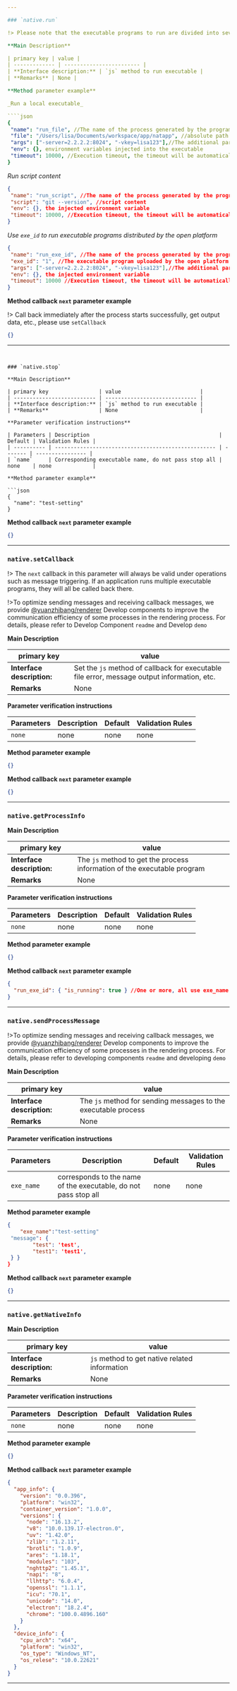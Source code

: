 ```yaml
---

### `native.run`

!> Please note that the executable programs to run are divided into several categories, 1. Running local executable files (such as local exe); 2. Local js files, the client will run the program through spawn in `node child_process` according to the js suffix , a new `node v8 engine` will be created for details, please refer to the official node documentation <a href="https://nodejs.org/api/child_process.html" target="_blank">Click</a>;3. Executable programs uploaded on the open platform are distributed by Ape's Stick, and automatically downloaded and executed using exe_id; 4. The developed Ape's Stick extension will be downloaded and executed through Ape's Stick distribution. For details, please refer to Expansion Development; 5. Script content

**Main Description**

| primary key | value |
| ------------- | ------------------------ |
| **Interface description:** | `js` method to run executable |
| **Remarks** | None |

**Method parameter example**

_Run a local executable_

````json
{
 "name": "run_file", //The name of the process generated by the program, duplicates will not be executed, please use different names for different programs
 "file": "/Users/lisa/Documents/workspace/app/natapp", //absolute path of local executable program
 "args": ["-server=2.2.2.2:8024", "-vkey=lisa123"],//The additional parameters of the executable program
 "env": {}, environment variables injected into the executable
 "timeout": 10000, //Execution timeout, the timeout will be automatically closed, if it is not passed or 0 process does not stop, it will continue to execute
}
````

_Run script content_

````json
{
 "name": "run_script", //The name of the process generated by the program, duplicates will not be executed, please use different names for different programs
 "script": "git --version", //script content
 "env": {}, the injected environment variable
 "timeout": 10000, //Execution timeout, the timeout will be automatically closed, if it is not passed or 0 process does not stop, it will continue to execute
}
````

_Use `exe_id` to run executable programs distributed by the open platform_

````json
{
 "name": "run_exe_id", //The name of the process generated by the program, duplicates will not be executed, please use different names for different programs
 "exe_id": "1", //The executable program uploaded by the open platform `id`
 "args": ["-server=2.2.2.2:8024", "-vkey=lisa123"],//The additional parameters of the executable program
 "env": {}, the injected environment variable
 "timeout": 10000 //Execution timeout, the timeout will be automatically closed, if it is not passed or 0 process does not stop, it will continue to execute
}
````

**Method callback `next` parameter example**

!> Call back immediately after the process starts successfully, get output data, etc., please use `setCallback`

````json
{}
````

---
```


### `native.stop`

**Main Description**

| primary key                | value                         |
| -------------------------- | ----------------------------- |
| **Interface description:** | `js` method to run executable |
| **Remarks**                | None                          |

**Parameter verification instructions**

| Parameters | Description                                         | Default | Validation Rules |
| ---------- | --------------------------------------------------- | ------- | ---------------- |
| `name`     | Corresponding executable name, do not pass stop all | none    | none             |

**Method parameter example**

```json
{
  "name": "test-setting"
}
```

**Method callback `next` parameter example**

```json
{}
```

---

### `native.setCallback`

!> The `next` callback in this parameter will always be valid under operations such as message triggering. If an application runs multiple executable programs, they will all be called back there.

!>To optimize sending messages and receiving callback messages, we provide <a href="https://www.npmjs.com/package/@yuanzhibang/renderer" target="_blank">@yuanzhibang/renderer</a> Develop components to improve the communication efficiency of some processes in the rendering process. For details, please refer to Develop Component `readme` and Develop `demo`

**Main Description**

| primary key                | value                                                                                       |
| -------------------------- | ------------------------------------------------------------------------------------------- |
| **Interface description:** | Set the `js` method of callback for executable file error, message output information, etc. |
| **Remarks**                | None                                                                                        |

**Parameter verification instructions**

| Parameters | Description | Default | Validation Rules |
| ---------- | ----------- | ------- | ---------------- |
| `none`     | none        | none    | none             |

**Method parameter example**

```json
{}
```

**Method callback `next` parameter example**

```json
{}
```

---

### `native.getProcessInfo`

**Main Description**

| primary key                | value                                                                    |
| -------------------------- | ------------------------------------------------------------------------ |
| **Interface description:** | The `js` method to get the process information of the executable program |
| **Remarks**                | None                                                                     |

**Parameter verification instructions**

| Parameters | Description | Default | Validation Rules |
| ---------- | ----------- | ------- | ---------------- |
| `none`     | none        | none    | none             |

**Method parameter example**

```json
{}
```

**Method callback `next` parameter example**

```json
{
  "run_exe_id": { "is_running": true } //One or more, all use exe_name as key and information as value
}
```

---

### `native.sendProcessMessage`

!>To optimize sending messages and receiving callback messages, we provide <a href="https://www.npmjs.com/package/@yuanzhibang/renderer" target="_blank">@yuanzhibang/renderer</a> Develop components to improve the communication efficiency of some processes in the rendering process. For details, please refer to developing components `readme` and developing `demo`

**Main Description**

| primary key                | value                                                          |
| -------------------------- | -------------------------------------------------------------- |
| **Interface description:** | The `js` method for sending messages to the executable process |
| **Remarks**                | None                                                           |

**Parameter verification instructions**

| Parameters | Description                                                     | Default | Validation Rules |
| ---------- | --------------------------------------------------------------- | ------- | ---------------- |
| `exe_name` | corresponds to the name of the executable, do not pass stop all | none    | none             |

**Method parameter example**

```json
{
    "exe_name":"test-setting"
 "message": {
        "test": 'test',
        "test1": 'test1',
 } }
}

```

**Method callback `next` parameter example**

```json
{}
```

---

### `native.getNativeInfo`

**Main Description**

| primary key                | value                                         |
| -------------------------- | --------------------------------------------- |
| **Interface description:** | `js` method to get native related information |
| **Remarks**                | None                                          |

**Parameter verification instructions**

| Parameters | Description | Default | Validation Rules |
| ---------- | ----------- | ------- | ---------------- |
| `none`     | none        | none    | none             |

**Method parameter example**

```json
{}
```

**Method callback `next` parameter example**

```json
{
  "app_info": {
    "version": "0.0.396",
    "platform": "win32",
    "container_version": "1.0.0",
    "versions": {
      "node": "16.13.2",
      "v8": "10.0.139.17-electron.0",
      "uv": "1.42.0",
      "zlib": "1.2.11",
      "brotli": "1.0.9",
      "ares": "1.18.1",
      "modules": "103",
      "nghttp2": "1.45.1",
      "napi": "8",
      "llhttp": "6.0.4",
      "openssl": "1.1.1",
      "icu": "70.1",
      "unicode": "14.0",
      "electron": "18.2.4",
      "chrome": "100.0.4896.160"
    }
  },
  "device_info": {
    "cpu_arch": "x64",
    "platform": "win32",
    "os_type": "Windows_NT",
    "os_relese": "10.0.22621"
  }
}
```

---
